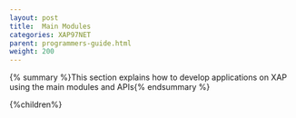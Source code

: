 ```yaml
---
layout: post
title:  Main Modules
categories: XAP97NET
parent: programmers-guide.html
weight: 200
---
```


{% summary %}This section explains how to develop applications on XAP using the main modules and APIs{% endsummary %}



{%children%}